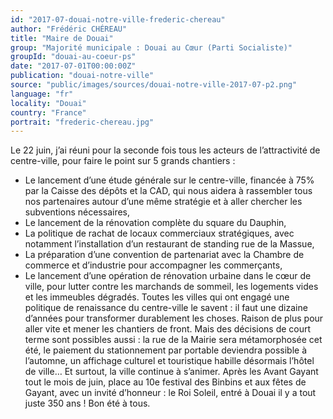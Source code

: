```yaml
---
id: "2017-07-douai-notre-ville-frederic-chereau"
author: "Frédéric CHÉREAU"
title: "Maire de Douai"
group: "Majorité municipale : Douai au Cœur (Parti Socialiste)"
groupId: "douai-au-coeur-ps"
date: "2017-07-01T00:00:00Z"
publication: "douai-notre-ville"
source: "public/images/sources/douai-notre-ville-2017-07-p2.png"
language: "fr"
locality: "Douai"
country: "France"
portrait: "frederic-chereau.jpg"
---
```


Le 22 juin, j’ai réuni pour la seconde fois tous les acteurs de l’attractivité de centre-ville, pour faire le point sur 5 grands chantiers :
- Le lancement d’une étude générale sur le centre-ville, financée à 75% par la Caisse des dépôts et la CAD, qui nous aidera à rassembler tous nos partenaires autour d’une même stratégie et à aller chercher les subventions nécessaires,
- Le lancement de la rénovation complète du square du Dauphin,
- La politique de rachat de locaux commerciaux stratégiques, avec notamment l’installation d’un restaurant de standing rue de la Massue,
- La préparation d’une convention de partenariat avec la Chambre de commerce et d’industrie pour accompagner les commerçants,
- Le lancement d’une opération de rénovation urbaine dans le cœur de ville, pour lutter contre les marchands de sommeil, les logements vides et les immeubles dégradés.
Toutes les villes qui ont engagé une politique de renaissance du centre-ville le savent : il faut une dizaine d’années pour transformer durablement les choses. Raison de plus pour aller vite et mener les chantiers de front.
Mais des décisions de court terme sont possibles aussi : la rue de la Mairie sera métamorphosée cet été, le paiement du stationnement par portable deviendra possible à l’automne, un affichage culturel et touristique habille désormais l’hôtel de ville…
Et surtout, la ville continue à s’animer. Après les Avant Gayant tout le mois de juin, place au 10e festival des Binbins et aux fêtes de Gayant, avec un invité d’honneur : le Roi Soleil, entré à Douai il y a tout juste 350 ans ! Bon été à tous.
